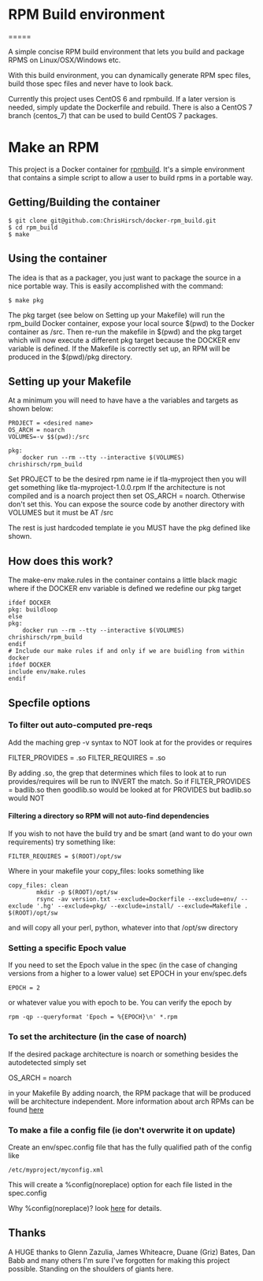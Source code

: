 # RPM Build environment
=====

A simple concise RPM build environment that lets you build and package RPMS on Linux/OSX/Windows etc. 

With this build environment, you can dynamically generate RPM spec files, build those spec files and never have to look back.

Currently this project uses CentOS 6 and rpmbuild. If a later version is needed, simply update the Dockerfile and rebuild. There is also a CentOS 7 branch (centos_7) that can be used to build CentOS 7 packages.

# Make an RPM

This project is a Docker container for [rpmbuild](http://rpm.org/). It's a simple environment that contains a simple script to allow a user to build rpms in a portable way.

## Getting/Building the container

	$ git clone git@github.com:ChrisHirsch/docker-rpm_build.git
	$ cd rpm_build
	$ make

## Using the container

The idea is that as a packager, you just want to package the source in a nice portable way. This is easily accomplished with the command:

	$ make pkg

The pkg target (see below on Setting up your Makefile) will run the rpm_build Docker container, expose your local source $(pwd) to the Docker container as /src. Then re-run the makefile in $(pwd) and the pkg target which will now execute a different pkg target because the DOCKER env variable is defined. If the Makefile is correctly set up, an RPM will be produced in the $(pwd)/pkg directory.

## Setting up your Makefile
At a minimum you will need to have have a the variables and targets as shown below:
```
PROJECT = <desired name>
OS_ARCH = noarch
VOLUMES=-v $$(pwd):/src

pkg:
	docker run --rm --tty --interactive $(VOLUMES) chrishirsch/rpm_build
```

Set PROJECT to be the desired rpm name ie if tla-myproject then you will get something like tla-myproject-1.0.0.rpm
If the architecture is not compiled and is a noarch project then set OS_ARCH = noarch. Otherwise don't set this.
You can expose the source code by another directory with VOLUMES but it must be AT /src

The rest is just hardcoded template ie you MUST have the pkg defined like shown.

## How does this work?
The make-env make.rules in the container contains a little black magic where if the DOCKER env variable is defined we redefine our pkg target
```
ifdef DOCKER
pkg: buildloop
else
pkg:
	docker run --rm --tty --interactive $(VOLUMES) chrishirsch/rpm_build
endif
# Include our make rules if and only if we are buidling from within docker
ifdef DOCKER
include env/make.rules
endif
``` 

## Specfile options

### To filter out auto-computed pre-reqs
Add the maching grep -v syntax to NOT look at for the provides or requires

FILTER_PROVIDES = .so
FILTER_REQUIRES = .so

By adding .so, the grep that determines which files to look at to run provides/requires will be run to INVERT the match. 
So if FILTER_PROVIDES = badlib.so then goodlib.so would be looked at for PROVIDES but badlib.so would NOT

#### Filtering a directory so RPM will not auto-find dependencies
If you wish to not have the build try and be smart (and want to do your own requirements) try something like:
```
FILTER_REQUIRES = $(ROOT)/opt/sw
```

Where in your makefile your copy_files: looks something like
```
copy_files: clean
        mkdir -p $(ROOT)/opt/sw
        rsync -av version.txt --exclude=Dockerfile --exclude=env/ --exclude '.hg' --exclude=pkg/ --exclude=install/ --exclude=Makefile . $(ROOT)/opt/sw
```
and will copy all your perl, python, whatever into that /opt/sw directory

### Setting a specific Epoch value
If you need to set the Epoch value in the spec (in the case of changing versions from a higher to a lower value)
set EPOCH in your env/spec.defs
```
EPOCH = 2
```

or whatever value you with epoch to be. You can verify the epoch by 
```
rpm -qp --queryformat 'Epoch = %{EPOCH}\n' *.rpm 
```

### To set the architecture (in the case of noarch)
If the desired package architecture is noarch or something besides the autodetected simply set 

OS_ARCH = noarch

in your Makefile
By adding noarch, the RPM package that will be produced will be architecture independent. More information about arch RPMs can be 
found [here](https://unix.stackexchange.com/questions/204800/when-to-use-arch-vs-noarch-when-building-rpms)

### To make a file a config file (ie don't overwrite it on update)
Create an env/spec.config file that has the fully qualified path of the config like
```
/etc/myproject/myconfig.xml
```
This will create a %config(noreplace) option for each file listed in the spec.config

Why %config(noreplace)? look [here](http://www-uxsup.csx.cam.ac.uk/~jw35/docs/rpm_config.html) for details.

Thanks
------
A HUGE thanks to Glenn Zazulia, James Whiteacre, Duane (Griz) Bates, Dan Babb and many others I'm sure I've forgotten for making this project possible. Standing on the shoulders of giants here.
